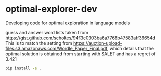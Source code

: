 # optimal-explorer-dev
Developing code for optimal exploration in language models

guess and answer word lists taken from https://gist.github.com/scholtes/94f3c0303ba6a7768b47583aff36654d
This is to match the setting from https://auction-upload-files.s3.amazonaws.com/Wordle_Paper_Final.pdf, which details that the optimal solution is obtained from starting with SALET and has a regret of 3.421

```bash
pip install -e .
```